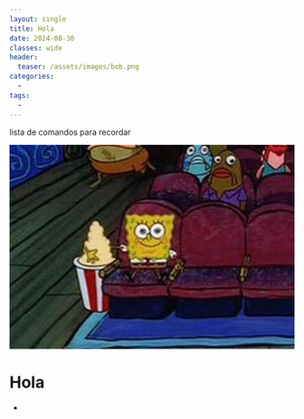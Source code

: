 ```yaml
---
layout: single
title: Hola
date: 2024-08-30
classes: wide
header:
  teaser: /assets/images/bob.png
categories:
  - 
tags:
  - 
---
```


lista de comandos para recordar


![](/assets/images/bob.png)


# Hola

-

